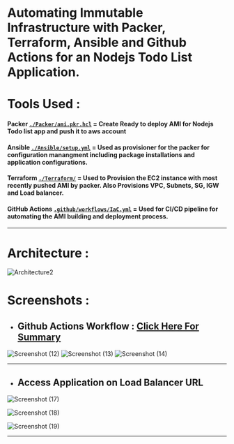 # Automating Immutable Infrastructure with Packer, Terraform, Ansible and Github Actions for an Nodejs Todo List Application.

# Tools Used :

#### **Packer** [`./Packer/ami.pkr.hcl`](./Packer/ami.pkr.hcl)   = Create Ready to deploy AMI for Nodejs Todo list app and push it to aws account
#### **Ansible** [`./Ansible/setup.yml`](./Ansible/setup.yml)   = Used as provisioner for the packer for configuration manangment including package installations and application configurations.
#### **Terraform** [`./Terraform/`](./Terraform/) = Used to Provision the EC2 instance with most recently pushed AMI by packer. Also Provisions VPC, Subnets, SG, IGW and Load balancer.
#### **GitHub Actions** [`.github/workflows/IaC.yml`](.github/workflows/IaC.yml) = Used for CI/CD pipeline for automating the AMI building and deployment process.
----------

# Architecture :

![Architecture2](https://user-images.githubusercontent.com/86839948/210767757-a1ef9e7c-77c1-492e-be3f-3e054dbaeb12.jpg)


# Screenshots :

- ## Github Actions Workflow : [Click Here For Summary](https://github.com/Tarique-B/IaC-with-Packer-Terra-Ansible-GithubActions/actions/runs/3831941576)



![Screenshot (12)](https://user-images.githubusercontent.com/86839948/210515614-66b52a09-7269-4df5-b814-902cd6b7a4ea.jpg)
![Screenshot (13)](https://user-images.githubusercontent.com/86839948/210515695-880de0ae-d9df-47e6-9f84-ed97ba9d9a4a.jpg)
![Screenshot (14)](https://user-images.githubusercontent.com/86839948/210515701-eaf39831-a27b-4d16-b016-894798acb539.jpg)


----------

- ## Access Application on Load Balancer URL



![Screenshot (17)](https://user-images.githubusercontent.com/86839948/210515706-b6d01a35-2433-49e9-94d6-f02c09bc9b75.jpg)

![Screenshot (18)](https://user-images.githubusercontent.com/86839948/210515715-42412c62-ba85-4eae-b6a2-89a0f59d9c62.jpg)

![Screenshot (19)](https://user-images.githubusercontent.com/86839948/210516786-ea4ccc4a-d13c-48fd-a95f-eb6bc1a9a0d0.jpg)



----------



